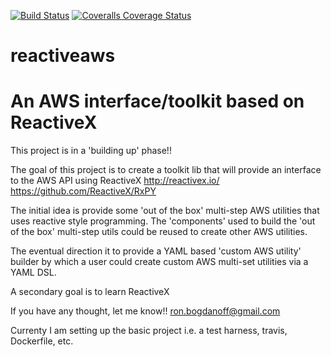 [![Build Status](https://travis-ci.org/rbogdanoff/reactiveaws.svg?branch=develop)](https://travis-ci.org/rbogdanoff/reactiveaws)
[![Coveralls Coverage Status](https://img.shields.io/coveralls/rbogdanoff/reactiveaws/develop.svg)]()

# reactiveaws
An AWS interface/toolkit based on ReactiveX
===========================================

This project is in a 'building up' phase!!

The goal of this project is to create a toolkit lib that will provide an interface to the AWS API using ReactiveX http://reactivex.io/ https://github.com/ReactiveX/RxPY

The initial idea is provide some 'out of the box' multi-step AWS utilities that uses reactive style programming.  The 'components' used to build the 'out of the box' multi-step utils could be reused to create other AWS utilities.

The eventual direction it to provide a YAML based 'custom AWS utility' builder by which a user could create custom AWS multi-set utilities via a YAML DSL.

A secondary goal is to learn ReactiveX 

If you have any thought, let me know!! ron.bogdanoff@gmail.com

Currenty I am setting up the basic project i.e. a test harness, travis, Dockerfile, etc.

